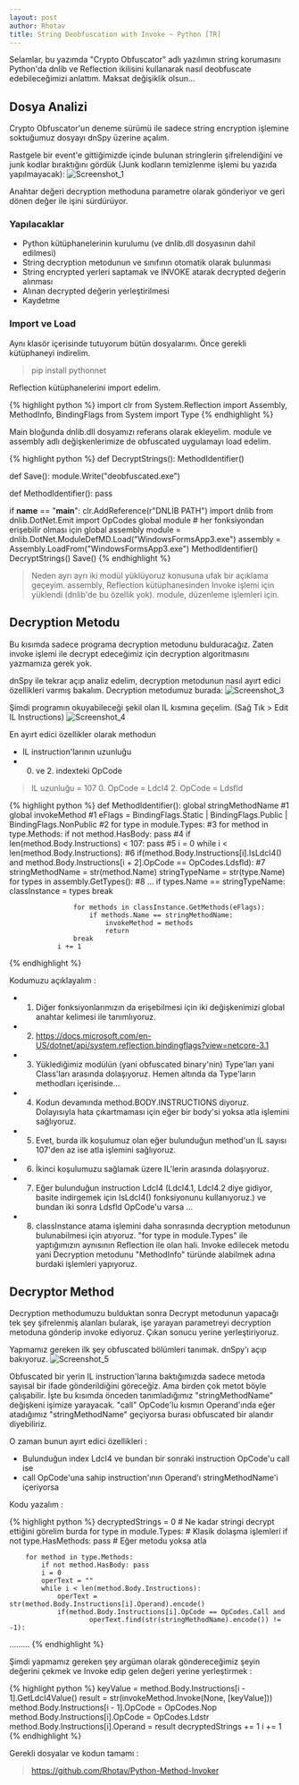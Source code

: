```yaml
---
layout: post
author: Rhotav
title: String Deobfuscation with Invoke ~ Python [TR]
---
```


Selamlar, bu yazımda "Crypto Obfuscator" adlı yazılımın string korumasını Python'da dnlib ve Reflection ikilisini kullanarak nasıl deobfuscate edebileceğimizi anlattım. Maksat değişiklik olsun...

## Dosya Analizi

Crypto Obfuscator'un deneme sürümü ile sadece string encryption işlemine soktuğumuz dosyayı dnSpy üzerine açalım.

Rastgele bir event'e gittiğimizde içinde bulunan stringlerin şifrelendiğini ve junk kodlar bıraktığını gördük (Junk kodların temizlenme işlemi bu yazıda yapılmayacak):
![Screenshot_1](https://user-images.githubusercontent.com/54905232/88428211-1de22000-cdfd-11ea-890e-19cf5fdb815f.png)

Anahtar değeri decryption methoduna parametre olarak gönderiyor ve geri dönen değer ile işini sürdürüyor.

### Yapılacaklar
- Python kütüphanelerinin kurulumu (ve dnlib.dll dosyasının dahil edilmesi)
- String decryption metodunun ve sınıfının otomatik olarak bulunması
- String encrypted yerleri saptamak ve INVOKE atarak decrypted değerin alınması
- Alınan decrypted değerin yerleştirilmesi
- Kaydetme

### Import ve Load

Aynı klasör içerisinde tutuyorum bütün dosyalarımı. Önce gerekli kütüphaneyi indirelim.

> pip install pythonnet

Reflection kütüphanelerini import edelim.

{% highlight python %}
import clr
from System.Reflection import Assembly, MethodInfo, BindingFlags
from System import Type
{% endhighlight %}

Main bloğunda dnlib.dll dosyamızı referans olarak ekleyelim. module ve assembly adlı değişkenlerimize de obfuscated uygulamayı load edelim.

{% highlight python %}
def DecryptStrings():
    MethodIdentifier()


def Save():
    module.Write("deobfuscated.exe")


def MethodIdentifier():
    pass


if __name__ == "__main__":
    clr.AddReference(r"DNLİB PATH")
    import dnlib
    from dnlib.DotNet.Emit import OpCodes
    global module # her fonksiyondan erişebilir olması için
    global assembly
    module = dnlib.DotNet.ModuleDefMD.Load("WindowsFormsApp3.exe")
    assembly = Assembly.LoadFrom("WindowsFormsApp3.exe")
    MethodIdentifier()
    DecryptStrings()
    Save()
{% endhighlight %}

> Neden ayrı ayrı iki modül yüklüyoruz konusuna ufak bir açıklama geçeyim. assembly, Reflection kütüphanesinden Invoke işlemi için yüklendi (dnlib'de bu özellik yok). module, düzenleme işlemleri için.

## Decryption Metodu

Bu kısımda sadece programa decryption metodunu bulduracağız. Zaten invoke işlemi ile decrypt edeceğimiz için decryption algoritmasını yazmamıza gerek yok.

dnSpy ile tekrar açıp analiz edelim, decryption metodunun nasıl ayırt edici özellikleri varmış bakalım.
Decryption metodumuz burada: 
![Screenshot_3](https://user-images.githubusercontent.com/54905232/88432077-33a71380-ce04-11ea-9788-3ca06917535d.png)

Şimdi programın okuyabileceği şekil olan IL kısmına geçelim. (Sağ Tık > Edit IL Instructions)
![Screenshot_4](https://user-images.githubusercontent.com/54905232/88432269-897bbb80-ce04-11ea-8f12-252681cbbf37.png)

En ayırt edici özellikler olarak methodun 
- IL instruction'larının uzunluğu
- 0. ve 2. indexteki OpCode

> IL uzunluğu = 107
> 0. OpCode = LdcI4
> 2. OpCode = Ldsfld

{% highlight python %}
def MethodIdentifier():
    global stringMethodName #1
    global invokeMethod #1
    eFlags = BindingFlags.Static | BindingFlags.Public | BindingFlags.NonPublic #2
    for type in module.Types: #3
        for method in type.Methods:
            if not method.HasBody: pass #4
            if len(method.Body.Instructions) < 107: pass #5
            i = 0
            while i < len(method.Body.Instructions): #6
                if(method.Body.Instructions[i].IsLdcI4() and
                     method.Body.Instructions[i + 2].OpCode == OpCodes.Ldsfld): #7
                    stringMethodName = str(method.Name)
                    stringTypeName = str(type.Name)
                    for types in assembly.GetTypes(): #8 ...
                        if types.Name == stringTypeName:
                            classInstance = types
                            break

                    for methods in classInstance.GetMethods(eFlags):
                        if methods.Name == stringMethodName:
                            invokeMethod = methods
                            return
                    break
                i += 1
{% endhighlight %}

Kodumuzu açıklayalım :

- 1) Diğer fonksiyonlarımızın da erişebilmesi için iki değişkenimizi global anahtar kelimesi ile tanımlıyoruz.
- 2) https://docs.microsoft.com/en-US/dotnet/api/system.reflection.bindingflags?view=netcore-3.1
- 3) Yüklediğimiz modülün (yani obfuscated binary'nin) Type'ları yani Class'ları arasında dolaşıyoruz. Hemen altında da Type'ların methodları içerisinde...
- 4) Kodun devamında method.BODY.INSTRUCTIONS diyoruz. Dolayısıyla hata çıkartmaması için eğer bir body'si yoksa atla işlemini sağlıyoruz.
- 5) Evet, burda ilk koşulumuz olan eğer bulunduğun method'un IL sayısı 107'den az ise atla işlemini sağlıyoruz.
- 6) İkinci koşulumuzu sağlamak üzere IL'lerin arasında dolaşıyoruz.
- 7) Eğer bulunduğun instruction LdcI4 (LdcI4.1, LdcI4.2 diye gidiyor, basite indirgemek için IsLdcI4() fonksiyonunu kullanıyoruz.) ve bundan iki sonra Ldsfld OpCode'u varsa ...
- 8) classInstance atama işlemini daha sonrasında decryption metodunun bulunabilmesi için atıyoruz. "for type in module.Types" ile yaptığımızın aynısının Reflection ile olan hali. Invoke edilecek metodu yani Decryption metodunu "MethodInfo" türünde alabilmek adına burdaki işlemleri yapıyoruz.

## Decryptor Method

Decryption methodumuzu bulduktan sonra Decrypt metodunun yapacağı tek şey şifrelenmiş alanları bularak, işe yarayan parametreyi decryption metoduna gönderip invoke ediyoruz. Çıkan sonucu yerine yerleştiriyoruz.

Yapmamız gereken ilk şey obfuscated bölümleri tanımak. dnSpy'ı açıp bakıyoruz.
![Screenshot_5](https://user-images.githubusercontent.com/54905232/88434258-7ff45280-ce08-11ea-95a1-ef0682f21df7.png)

Obfuscated bir yerin IL instruction'larına baktığımızda sadece metoda sayısal bir ifade gönderildiğini göreceğiz. 
Ama birden çok metot böyle çalışabilir. İşte bu kısımda önceden tanımladığımız "stringMethodName" değişkeni işimize yarayacak. "call" OpCode'lu kısmın Operand'ında eğer atadığımız "stringMethodName" geçiyorsa burası obfuscated bir alandır diyebiliriz.

O zaman bunun ayırt edici özellikleri :
- Bulunduğun index LdcI4 ve bundan bir sonraki instruction OpCode'u call ise
- call OpCode'una sahip instruction'ının Operand'ı stringMethodName'i içeriyorsa

Kodu yazalım :

{% highlight python %}
    decryptedStrings = 0 # Ne kadar stringi decrypt ettiğini görelim burda
    for type in module.Types: # Klasik dolaşma işlemleri
        if not type.HasMethods: pass # Eğer metodu yoksa atla
        
        for method in type.Methods:
            if not method.HasBody: pass
            i = 0
            operText = ""
            while i < len(method.Body.Instructions):
                operText = str(method.Body.Instructions[i].Operand).encode()
                if(method.Body.Instructions[i].OpCode == OpCodes.Call and
                        operText.find(str(stringMethodName).encode()) != -1):
.........
{% endhighlight %}

Şimdi yapmamız gereken şey argüman olarak göndereceğimiz şeyin değerini çekmek ve Invoke edip gelen değeri yerine yerleştirmek :

{% highlight python %}
  keyValue = method.Body.Instructions[i - 1].GetLdcI4Value()
  result = str(invokeMethod.Invoke(None, [keyValue]))
  method.Body.Instructions[i - 1].OpCode = OpCodes.Nop
  method.Body.Instructions[i].OpCode = OpCodes.Ldstr
  method.Body.Instructions[i].Operand = result
  decryptedStrings += 1
i += 1
{% endhighlight %}

Gerekli dosyalar ve kodun tamamı :
> https://github.com/Rhotav/Python-Method-Invoker

